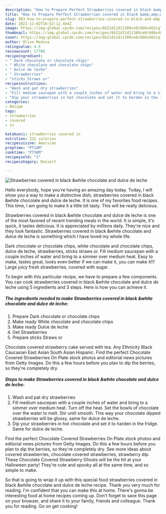 ```yaml
---
description: "How to Prepare Perfect Strawberries covered in black &amp;amp;white chocolate and dulce de leche"
title: "How to Prepare Perfect Strawberries covered in black &amp;amp;white chocolate and dulce de leche"
slug: 983-how-to-prepare-perfect-strawberries-covered-in-black-and-amp-white-chocolate-and-dulce-de-leche
date: 2021-11-02T16:52:12.444Z
image: https://img-global.cpcdn.com/recipes/6b21d11d11389ce0/680x482cq70/strawberries-covered-in-black-white-chocolate-and-dulce-de-leche-recipe-main-photo.jpg
thumbnail: https://img-global.cpcdn.com/recipes/6b21d11d11389ce0/680x482cq70/strawberries-covered-in-black-white-chocolate-and-dulce-de-leche-recipe-main-photo.jpg
cover: https://img-global.cpcdn.com/recipes/6b21d11d11389ce0/680x482cq70/strawberries-covered-in-black-white-chocolate-and-dulce-de-leche-recipe-main-photo.jpg
author: Olive Medina
ratingvalue: 4.5
reviewcount: 17706
recipeingredient:
- " Dark chocolate or chocolate chips"
- " White chocolate and chocolate chips"
- " Dulce de leche"
- " Strawberries"
- "sticks Straws or"
recipeinstructions:
- "Wash and pat dry strawberries"
- "Fill medium saucepan with a couple inches of water and bring to a simmer over medium heat. Turn off the heat. Set the bowls of chocolate over the water to melt. Stir until smooth. This way your chocolate dipped strawberries will be glossy. same for dulce de leche."
- "Dip your strawberries in hot chocolate and set it to harden in the fridge. Same for dulce de leche."
categories:
- Recipe
tags:
- strawberries
- covered
- in

katakunci: strawberries covered in 
nutrition: 231 calories
recipecuisine: American
preptime: "PT14M"
cooktime: "PT36M"
recipeyield: "2"
recipecategory: Dessert

---
```



![Strawberries covered in black &amp;white chocolate and dulce de leche](https://img-global.cpcdn.com/recipes/6b21d11d11389ce0/680x482cq70/strawberries-covered-in-black-white-chocolate-and-dulce-de-leche-recipe-main-photo.jpg)

Hello everybody, hope you're having an amazing day today. Today, I will show you a way to make a distinctive dish, strawberries covered in black &amp;white chocolate and dulce de leche. It is one of my favorites food recipes. This time, I am going to make it a little bit tasty. This will be really delicious.

Strawberries covered in black &amp;white chocolate and dulce de leche is one of the most favored of recent trending meals in the world. It is simple, it's quick, it tastes delicious. It is appreciated by millions daily. They're nice and they look fantastic. Strawberries covered in black &amp;white chocolate and dulce de leche is something which I have loved my whole life.

Dark chocolate or chocolate chips, white chocolate and chocolate chips, dulce de leche, strawberries, sticks straws or. Fill medium saucepan with a couple inches of water and bring to a simmer over medium heat. Easy to make, tastes great, looks even better If we can make it, you can make it!!! Large juicy fresh strawberries, covered with sugar.


To begin with this particular recipe, we have to prepare a few components. You can cook strawberries covered in black &amp;white chocolate and dulce de leche using 5 ingredients and 3 steps. Here is how you can achieve it.

<!--inarticleads1-->

##### The ingredients needed to make Strawberries covered in black &amp;white chocolate and dulce de leche:

1. Prepare  Dark chocolate or chocolate chips
1. Make ready  White chocolate and chocolate chips
1. Make ready  Dulce de leche
1. Get  Strawberries
1. Prepare sticks Straws or


Chocolate covered strawberry cake served with tea. Any Ethnicity Black Caucasian East Asian South Asian Hispanic. Find the perfect Chocolate Covered Strawberries On Plate stock photos and editorial news pictures from Getty Images. Do this a few hours before you plan to dip the berries, so they&#39;re completely dry. 

<!--inarticleads2-->

##### Steps to make Strawberries covered in black &amp;white chocolate and dulce de leche:

1. Wash and pat dry strawberries
1. Fill medium saucepan with a couple inches of water and bring to a simmer over medium heat. Turn off the heat. Set the bowls of chocolate over the water to melt. Stir until smooth. This way your chocolate dipped strawberries will be glossy. same for dulce de leche.
1. Dip your strawberries in hot chocolate and set it to harden in the fridge. Same for dulce de leche.


Find the perfect Chocolate Covered Strawberries On Plate stock photos and editorial news pictures from Getty Images. Do this a few hours before you plan to dip the berries, so they&#39;re completely dry. See more ideas about covered strawberries, chocolate covered strawberries, strawberry dip. These Chocolate Covered Strawberry Ghosts will be the hit at your Halloween party! They&#39;re cute and spooky all at the same time, and so simple to make. 

So that is going to wrap it up with this special food strawberries covered in black &amp;white chocolate and dulce de leche recipe. Thank you very much for reading. I'm confident that you can make this at home. There's gonna be interesting food at home recipes coming up. Don't forget to save this page on your browser, and share it to your family, friends and colleague. Thank you for reading. Go on get cooking!
